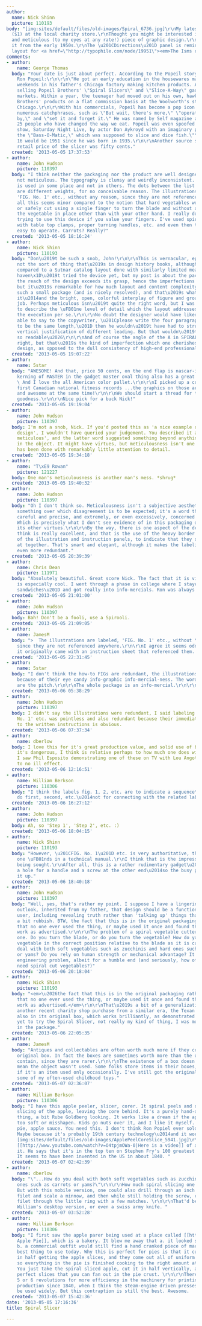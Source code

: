 ```yaml
---
author:
  name: Nick Shinn
  picture: 110193
body: "[img:sites/default/files/old-images/Spiral_6736.jpg]\r\nMy latest acquisition
  ($1) at the local charity store.\r\nThought you might be interested in this lovely
  and meticulous (to my eyes at any rate!) piece of graphic design.\r\nI would date
  it from the early 1950s.\r\nThe \u201CDirections\u201D panel is reminiscent of Lissitzky\u2019s
  layout for <a href=\"http://typophile.com/node/19951\"><em>The Isms of Art</em></a>.\r\n___\r\n\r\n[img:sites/default/files/old-images/Spiral_6408.png]\r\n\r\n\r\n\r\n"
comments:
- author:
    name: George Thomas
  body: "Your date is just about perfect. According to the Popeil story, this about
    Ron Popeil:\r\n\r\n\"He got an early education in the housewares market working
    weekends in his father's Chicago factory making kitchen products. At 16, Ron began
    selling Popeil Brothers' \"Spiral Slicers\" and \"Slice-A-Way\" gadgets in street
    markets. Within a year, the teenager had moved out on his own, hawking Popeil
    Brothers' products on a flat commission basis at the Woolworth's store in downtown
    Chicago.\r\n\r\nWith his commercials, Popeil has become a pop icon. He created
    numerous catchphrases, such as \"But wait, there's more,\" \"operators are standing
    by,\" and \"set it and forget it.\" He was named by Self magazine as one of the
    25 people who have changed the way we eat. Popeil was even spoofed on the television
    show, Saturday Night Live, by actor Dan Aykroyd with an imaginary product called
    the \"Bass-O-Matic,\" which was supposed to slice and dice fish.\"\r\n\r\nAge
    16 would be 1951 since he was born in 1935.\r\n\r\nAnother source says the original
    retail price of the slicer was fifty cents."
  created: '2013-05-05 17:37:53'
- author:
    name: John Hudson
    picture: 110397
  body: "I think neither the packaging nor the product are well designed, and certainly
    not meticulous. The typography is clumsy and weirdly inconsistent. Punctuation
    is used in some place and not in others. The dots between the list of vegetables
    are different weights, for no conceivable reason. The illustrations are labeled,
    'FIG. No. 1' etc., without any reason, since they are not referenced anywhere.\r\n\r\nBut
    all this seems minor compared to the notion that hard vegetables would be effectively
    or safely cut using a single finger to turn the blade and without any way to hold
    the vegetable in place other than with your other hand. I really don't recommend
    trying to use this device if you value your fingers. I've used spiral slicers
    with table top clamps, proper turning handles, etc. and even then they are seldom
    easy to operate. Carrots? Really?"
  created: '2013-05-05 18:16:24'
- author:
    name: Nick Shinn
    picture: 110193
  body: "Don\u2019t be such a snob, John!\r\n\r\nThis is vernacular, ephemeral design,
    not the sort of thing that\u2019s in design history books, although it could be
    compared to a Sutnar catalog layout done with similarly limited means.\r\n \r\nI
    haven\x1D\u2019t tried the device yet, but my post is about the package.\r\n\r\nSure,
    the reach of the design exceeds its grasp, hence the imperfections in execution,
    but it\u2019s remarkable for how much layout and content complexity went into
    such a small package (and is nicely resolved), and that\u2019s what I enjoy about
    it\u2014and the bright, open, colorful interplay of figure and ground in a two-color
    job. Perhaps meticulous isn\u2019t quite the right word, but I was attempting
    to describe the \uFB01ne level of detail which the layout addresses, more than
    the execution per se.\r\n\r\nNo doubt the designer would have liked to have been
    able to say to the copywriter, \u201Cplease write the four paragraphs of Directions
    to be the same length,\u201D then he wouldn\u2019t have had to struggle with the
    vertical justification of different leading. But that wouldn\u2019t have been
    so readable\u2026\r\n\r\nAnd of course the angle of the A in SPIRAL isn\u2019t
    right, but that\u2019s the kind of imperfection which one cherishes in such meat-and-potatoes
    design, as opposed to the dull consistency of high-end professional slickness."
  created: '2013-05-05 19:07:22'
- author:
    name: 5star
  body: "AWESOME! And that, price 50 cents, on the end flap is nascar-ish :)\r\n\r\nThe
    kerning of MASTER in the gadget master oval thing also has a great deal of charm.
    \ And I love the all American color pallet.\r\n\r\nI picked up a couple of the
    first Canadian national fitness records ...the graphics on those are hilarious
    and awesome at the same time!\r\n\r\nWe should start a thread for this kind of
    goodness.\r\n\r\nNice pick for a buck Nick!"
  created: '2013-05-05 19:19:04'
- author:
    name: John Hudson
    picture: 110397
  body: I'm not a snob, Nick. If you'd posted this as 'a nice example of vernacular
    design', I wouldn't have queried your judgement. You described it as 'lovely and
    meticulous', and the latter word suggested something beyond anything I could see
    in the object. It might have virtues, but meticulousness isn't one of them. It
    has been done with remarkably little attention to detail.
  created: '2013-05-05 19:34:18'
- author:
    name: "T\xE9 Rowan"
    picture: 121227
  body: One man's meticulousness is another man's mess. *shrug*
  created: '2013-05-05 19:40:32'
- author:
    name: John Hudson
    picture: 110397
  body: "Oh I don't think so. Meticulousness isn't a subjective aesthetic quality,
    something over which disagreement is to be expected; it's a word that means extremely
    careful and precise, and extremely, or even excessively, concerned with details.
    Which is precisely what I don't see evidence of in this packaging design, whatever
    its other virtues.\r\n\r\nBy the way, there is one aspect of the design that I
    think is really excellent, and that is the use of the heavy border on three sides
    of the illustration and instruction panels, to indicate that they should be looked
    at together. That's smart and elegant, although it makes the labeling of the illustrations
    even more redundant."
  created: '2013-05-05 20:39:39'
- author:
    name: Chris Dean
    picture: 111971
  body: "Absolutely beautiful. Great score Nick. The fact that it is vintage <a href=\"https://www.ronco.com/accessories/food-dehydrator.html\">Popeil</a>
    is especially cool. I went through a phase in college where I stayed up late \u201Ceating
    sandwiches\u201D and got really into info-mercials. Ron was always one of my favourites."
  created: '2013-05-05 21:01:00'
- author:
    name: John Hudson
    picture: 110397
  body: Bah! Don't be a fooli, use a Spirooli.
  created: '2013-05-05 21:09:05'
- author:
    name: JamesM
  body: ">  The illustrations are labeled, 'FIG. No. 1' etc., without \r\n> any reason,
    since they are not referenced anywhere.\r\n\r\nI agree it seems odd, but perhaps
    it originally came with an instruction sheet that referenced them.   "
  created: '2013-05-05 22:31:45'
- author:
    name: 5star
  body: "I don't think the how-to FIGs are redundant, the illustrations aren't redundant
    because of their eye candy info-graphic info-mercial-ness. The wordy descriptions
    are the pitch.\r\n\r\nThe whole package is an info-mercial.\r\n\r\n"
  created: '2013-05-06 05:38:29'
- author:
    name: John Hudson
    picture: 110397
  body: I didn't say the illustrations were redundant, I said labeling them as 'Fig.
    No. 1' etc. was pointless and also redundant because their immediate association
    to the written instructions is obvious.
  created: '2013-05-06 07:37:34'
- author:
    name: dberlow
  body: I love this for it's great production value, and solid use of brush. That
    it's dangerous, I think is relative perhaps to how much one does with their hands.
    I saw Phil Esposito demonstrating one of these on TV with Lou Angotti's finger
    to no ill effect.
  created: '2013-05-06 12:16:51'
- author:
    name: William Berkson
    picture: 110306
  body: "I think the labels fig. 1, 2, etc. are to indicate a sequence\u2014what to
    do first, second, etc.\u2014not for connecting with the related label."
  created: '2013-05-06 16:27:12'
- author:
    name: John Hudson
    picture: 110397
  body: Ah, so 'Step 1', 'Step 2', etc. :)
  created: '2013-05-06 18:04:15'
- author:
    name: Nick Shinn
    picture: 110193
  body: "However, \u201CFIG. No. 1\u201D etc. is very authoritative, the sort of thing
    one \uFB01nds in a technical manual.\r\nI think that is the impression of importance
    being sought.\r\nAfter all, this is a rather rudimentary gadget\u2014a blade with
    a hole for a handle and a screw at the other end\u2014so the busy packaging talks
    it up."
  created: '2013-05-06 18:40:18'
- author:
    name: John Hudson
    picture: 110397
  body: "Well, yes, that's rather my point. I suppose I have a lingering utopian modernist
    outlook, inherited from my father, that design should be a functional aid to the
    user, including revealing truth rather than 'talking up' things that are, frankly,
    a bit rubbish. BTW, the fact that this is in the original packaging rather suggests
    that no one ever used the thing, or maybe used it once and found that it didn't
    work as advertised.\r\n\r\nThe problem of a spiral vegetable cutter is an interesting
    one. Do you turn the blade, or do you turn the vegetable? How do you hold the
    vegetable in the correct position relative to the blade as it is cut? How do you
    deal with both soft vegetables such as zucchinis and hard ones such as carrots
    or yams? Do you rely on human strength or mechanical advantage? It's a significant
    engineering problem, albeit for a humble end (and seriously, how often does one
    need spiral cut vegetables?)"
  created: '2013-05-06 20:18:04'
- author:
    name: Nick Shinn
    picture: 110193
  body: "<em>\u2026the fact that this is in the original packaging rather suggests
    that no one ever used the thing, or maybe used it once and found that it didn't
    work as advertised.</em>\r\n\r\nThat\u2019s a bit of a generalization.\r\nHere\u2019s
    another recent charity shop purchase from a similar era, the Texan Nut Sheller,
    also in its original box, which works brilliantly, as demonstrated in this picture:\r\n[img:sites/default/files/old-images/a7b33e51436c263cc1b655ae53594737_3955.jpg]\r\nHave
    yet to try the Spiral Slicer, not really my kind of thing, I was more interested
    in the package."
  created: '2013-05-06 22:05:35'
- author:
    name: JamesM
  body: "Antiques and collectables are often worth much more if they come in their
    original box. In fact the boxes are sometimes worth more than the object they
    contain, since they are rarer.\r\n\r\nThe existence of a box doesn't necessarily
    mean the object wasn't used. Some folks store items in their boxes, especially
    if it's an item used only occasionally. I've still got the original boxes for
    some of my often-used childhood toys."
  created: '2013-05-07 02:36:07'
- author:
    name: William Berkson
    picture: 110306
  body: "I have this apple peeler, slicer, corer. It spiral peels and does a spiral
    slicing of the apple, leaving the core behind. It's a purely hand-driven, mechanical
    thing, a bit Rube Goldberg looking. It works like a dream if the apple is not
    too soft or misshapen. Kids go nuts over it, and I like it myself. \r\n\r\nApple
    pie, apple sauce. You need this. I don't think Ron Popiel ever sold it though.
    Maybe because it's probably 19th century technology\u2014and it works :) \r\n\r\n
    [img:sites/default/files/old-images/ApplePeelCoreSlice_5941.jpg]\r\n\r\nEdit:
    [[http://www.youtube.com/watch?v=O4tpjmOWa-0|Here is a video]] of a guy demonstrating
    it. He says that it's in the top ten on Stephen Fry's 100 greatest gadgets ever.
    It seems to have been invented in the US in about 1840. "
  created: '2013-05-07 02:42:39'
- author:
    name: dberlow
  body: "\"...How do you deal with both soft vegetables such as zucchinis and hard
    ones such as carrots or yams?\"\r\n\r\nHow much spiral slicing one needs, I dunno.
    But with this mobile version, one could also drill through an inch of ice, catch,
    filet and scale a minnow, and then while still holding the screw, cook the minnow
    filet through the little ring with a few matches. \r\n\r\nThat'd be hard with
    William's desktop version, or even a swiss army knife. "
  created: '2013-05-07 03:52:28'
- author:
    name: William Berkson
    picture: 110306
  body: "I first saw the apple parer being used at a place called [[http://www.momsapplepieco.com/|Mom's
    Apple Pie]], which is a bakery. It blew me away that a. it looked so cool, and
    b. a commercial outfit would still find a hand cranked piece of machinery the
    best thing to use today. Why this is perfect for pies is that it cuts your time
    in half getting the apple slices, and they come out all of uniform thickness,
    so everything in the pie is finished cooking to the right amount at the same time.
    You just take the spiral sliced apple, cut it in half vertically, and you have
    perfect slices that you can fan out in the pie crust. \r\n\r\nThere have been
    5 or 6 revolutions for more efficiency in the machinery for printing and font
    production since 1840, when I think the steam-engine driven presses started to
    be used widely. But this contraption is still the best. Awesome.    \r\n\r\n"
  created: '2013-05-07 15:42:36'
date: '2013-05-05 17:16:36'
title: Spiral Slicer

---
```


